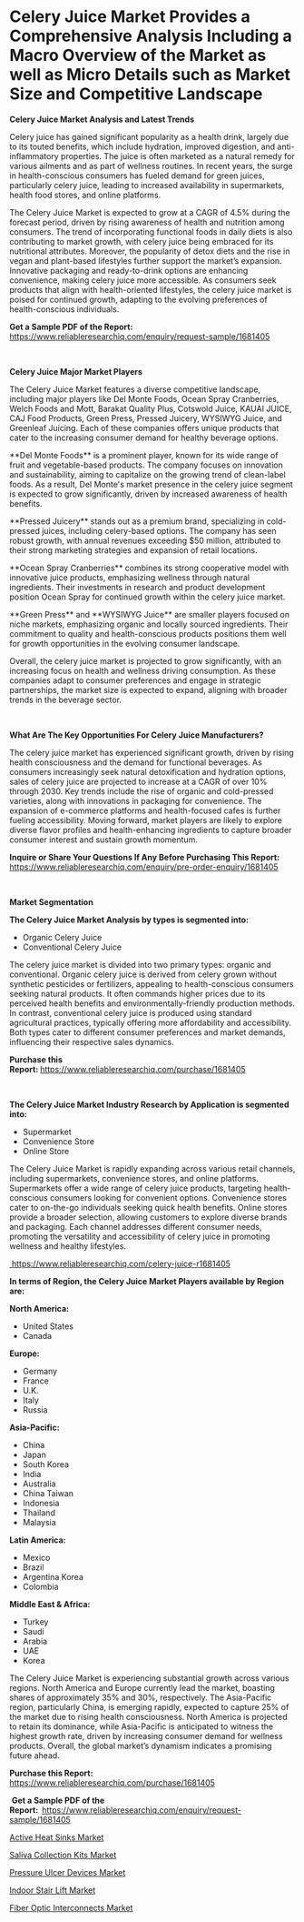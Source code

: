 <p><h1>Celery Juice Market Provides a Comprehensive Analysis Including a Macro Overview of the Market as well as Micro Details such as Market Size and Competitive Landscape</h1></p><p><strong>Celery Juice Market Analysis and Latest Trends</strong></p>
<p><p>Celery juice has gained significant popularity as a health drink, largely due to its touted benefits, which include hydration, improved digestion, and anti-inflammatory properties. The juice is often marketed as a natural remedy for various ailments and as part of wellness routines. In recent years, the surge in health-conscious consumers has fueled demand for green juices, particularly celery juice, leading to increased availability in supermarkets, health food stores, and online platforms.</p><p>The Celery Juice Market is expected to grow at a CAGR of 4.5% during the forecast period, driven by rising awareness of health and nutrition among consumers. The trend of incorporating functional foods in daily diets is also contributing to market growth, with celery juice being embraced for its nutritional attributes. Moreover, the popularity of detox diets and the rise in vegan and plant-based lifestyles further support the market’s expansion. Innovative packaging and ready-to-drink options are enhancing convenience, making celery juice more accessible. As consumers seek products that align with health-oriented lifestyles, the celery juice market is poised for continued growth, adapting to the evolving preferences of health-conscious individuals.</p></p>
<p><strong>Get a Sample PDF of the Report:&nbsp;</strong> <a href="https://www.reliableresearchiq.com/enquiry/request-sample/1681405?utm_campaign=1102&utm_medium=2&utm_source=Github&utm_content=ia&utm_term=01102024&utm_id=celery-juice">https://www.reliableresearchiq.com/enquiry/request-sample/1681405</a></p>
<p>&nbsp;</p>
<p><strong>Celery Juice Major Market Players</strong></p>
<p><p>The Celery Juice Market features a diverse competitive landscape, including major players like Del Monte Foods, Ocean Spray Cranberries, Welch Foods and Mott, Barakat Quality Plus, Cotswold Juice, KAUAI JUICE, CAJ Food Products, Green Press, Pressed Juicery, WYSIWYG Juice, and Greenleaf Juicing. Each of these companies offers unique products that cater to the increasing consumer demand for healthy beverage options.</p><p>**Del Monte Foods** is a prominent player, known for its wide range of fruit and vegetable-based products. The company focuses on innovation and sustainability, aiming to capitalize on the growing trend of clean-label foods. As a result, Del Monte's market presence in the celery juice segment is expected to grow significantly, driven by increased awareness of health benefits.</p><p>**Pressed Juicery** stands out as a premium brand, specializing in cold-pressed juices, including celery-based options. The company has seen robust growth, with annual revenues exceeding $50 million, attributed to their strong marketing strategies and expansion of retail locations.</p><p>**Ocean Spray Cranberries** combines its strong cooperative model with innovative juice products, emphasizing wellness through natural ingredients. Their investments in research and product development position Ocean Spray for continued growth within the celery juice market.</p><p>**Green Press** and **WYSIWYG Juice** are smaller players focused on niche markets, emphasizing organic and locally sourced ingredients. Their commitment to quality and health-conscious products positions them well for growth opportunities in the evolving consumer landscape.</p><p>Overall, the celery juice market is projected to grow significantly, with an increasing focus on health and wellness driving consumption. As these companies adapt to consumer preferences and engage in strategic partnerships, the market size is expected to expand, aligning with broader trends in the beverage sector.</p></p>
<p>&nbsp;</p>
<p><strong>What Are The Key Opportunities For Celery Juice Manufacturers?</strong></p>
<p><p>The celery juice market has experienced significant growth, driven by rising health consciousness and the demand for functional beverages. As consumers increasingly seek natural detoxification and hydration options, sales of celery juice are projected to increase at a CAGR of over 10% through 2030. Key trends include the rise of organic and cold-pressed varieties, along with innovations in packaging for convenience. The expansion of e-commerce platforms and health-focused cafes is further fueling accessibility. Moving forward, market players are likely to explore diverse flavor profiles and health-enhancing ingredients to capture broader consumer interest and sustain growth momentum.</p></p>
<p><strong>Inquire or Share Your Questions If Any Before Purchasing This Report:</strong> <a href="https://www.reliableresearchiq.com/enquiry/pre-order-enquiry/1681405?utm_campaign=1102&utm_medium=2&utm_source=Github&utm_content=ia&utm_term=01102024&utm_id=celery-juice">https://www.reliableresearchiq.com/enquiry/pre-order-enquiry/1681405</a></p>
<p>&nbsp;</p>
<p><strong>Market Segmentation</strong></p>
<p><strong>The Celery Juice Market Analysis by types is segmented into:</strong></p>
<p><ul><li>Organic Celery Juice</li><li>Conventional Celery Juice</li></ul></p>
<p><p>The celery juice market is divided into two primary types: organic and conventional. Organic celery juice is derived from celery grown without synthetic pesticides or fertilizers, appealing to health-conscious consumers seeking natural products. It often commands higher prices due to its perceived health benefits and environmentally-friendly production methods. In contrast, conventional celery juice is produced using standard agricultural practices, typically offering more affordability and accessibility. Both types cater to different consumer preferences and market demands, influencing their respective sales dynamics.</p></p>
<p><strong>Purchase this Report:&nbsp;</strong><a href="https://www.reliableresearchiq.com/purchase/1681405?utm_campaign=1102&utm_medium=2&utm_source=Github&utm_content=ia&utm_term=01102024&utm_id=celery-juice">https://www.reliableresearchiq.com/purchase/1681405</a></p>
<p>&nbsp;</p>
<p><strong>The Celery Juice Market Industry Research by Application is segmented into:</strong></p>
<p><ul><li>Supermarket</li><li>Convenience Store</li><li>Online Store</li></ul></p>
<p><p>The Celery Juice Market is rapidly expanding across various retail channels, including supermarkets, convenience stores, and online platforms. Supermarkets offer a wide range of celery juice products, targeting health-conscious consumers looking for convenient options. Convenience stores cater to on-the-go individuals seeking quick health benefits. Online stores provide a broader selection, allowing customers to explore diverse brands and packaging. Each channel addresses different consumer needs, promoting the versatility and accessibility of celery juice in promoting wellness and healthy lifestyles.</p></p>
<p><a href="https://www.reliableresearchiq.com/celery-juice-r1681405?utm_campaign=1102&utm_medium=2&utm_source=Github&utm_content=ia&utm_term=01102024&utm_id=celery-juice">&nbsp;https://www.reliableresearchiq.com/celery-juice-r1681405</a></p>
<p><strong>In terms of Region, the Celery Juice Market Players available by Region are:</strong></p>
<p>
    <p> <strong> North America: </strong>
        <ul>
            <li>United States</li>
            <li>Canada</li>
        </ul>
        </p> 
    <p> <strong> Europe: </strong>
        <ul>
            <li>Germany</li>
            <li>France</li>
            <li>U.K.</li>
            <li>Italy</li>
            <li>Russia</li>
        </ul>
        </p> 
    <p> <strong> Asia-Pacific: </strong>
        <ul>
            <li>China</li>
            <li>Japan</li>
            <li>South Korea</li>
            <li>India</li>
            <li>Australia</li>
            <li>China Taiwan</li>
            <li>Indonesia</li>
            <li>Thailand</li>
            <li>Malaysia</li>
        </ul>
        </p> 
    <p> <strong> Latin America: </strong>
        <ul>
            <li>Mexico</li>
            <li>Brazil</li>
            <li>Argentina Korea</li>
            <li>Colombia</li>
        </ul>
        </p> 
    <p> <strong> Middle East & Africa: </strong>
        <ul>
            <li>Turkey</li>
            <li>Saudi</li>
            <li>Arabia</li>
            <li>UAE</li>
            <li>Korea</li>
        </ul>
    </p>
    </p>
<p><p>The Celery Juice Market is experiencing substantial growth across various regions. North America and Europe currently lead the market, boasting shares of approximately 35% and 30%, respectively. The Asia-Pacific region, particularly China, is emerging rapidly, expected to capture 25% of the market due to rising health consciousness. North America is projected to retain its dominance, while Asia-Pacific is anticipated to witness the highest growth rate, driven by increasing consumer demand for wellness products. Overall, the global market’s dynamism indicates a promising future ahead.</p></p>
<p><strong>Purchase this Report: </strong><a href="https://www.reliableresearchiq.com/purchase/1681405?utm_campaign=1102&utm_medium=2&utm_source=Github&utm_content=ia&utm_term=01102024&utm_id=celery-juice">https://www.reliableresearchiq.com/purchase/1681405</a></p>
<p>&nbsp;<strong>Get a Sample PDF of the Report:&nbsp;&nbsp;</strong><a href="https://www.reliableresearchiq.com/enquiry/request-sample/1681405?utm_campaign=1102&utm_medium=2&utm_source=Github&utm_content=ia&utm_term=01102024&utm_id=celery-juice">https://www.reliableresearchiq.com/enquiry/request-sample/1681405</a></p>
<p><strong></strong></p>
<p><p><a href="https://issuu.com/reportprime-2/docs/active-heat-sinks-market-size-2030._8ca009acf6cf59?utm_campaign=1102&utm_medium=2&utm_source=Github&utm_content=ia&utm_term=01102024&utm_id=celery-juice">Active Heat Sinks Market</a></p><p><a href="https://www.linkedin.com/pulse/global-saliva-collection-kits-market-status-2024-2031-pukpe?utm_campaign=1102&utm_medium=2&utm_source=Github&utm_content=ia&utm_term=01102024&utm_id=celery-juice">Saliva Collection Kits Market</a></p><p><a href="https://www.linkedin.com/pulse/pressure-ulcer-devices-market-global-insights-regional-faqqe?utm_campaign=1102&utm_medium=2&utm_source=Github&utm_content=ia&utm_term=01102024&utm_id=celery-juice">Pressure Ulcer Devices Market</a></p><p><a href="https://www.linkedin.com/pulse/charting-future-comprehensive-analysis-global-indoor-stair-u6ebe?utm_campaign=1102&utm_medium=2&utm_source=Github&utm_content=ia&utm_term=01102024&utm_id=celery-juice">Indoor Stair Lift Market</a></p><p><a href="https://issuu.com/reportprime-2/docs/fiber-optic-interconnects-market-si_a3eed2400ed7e3?utm_campaign=1102&utm_medium=2&utm_source=Github&utm_content=ia&utm_term=01102024&utm_id=celery-juice">Fiber Optic Interconnects Market</a></p></p>